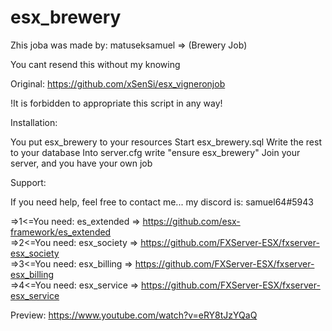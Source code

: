 # esx_brewery
Zhis joba was made by: matuseksamuel => (Brewery Job)

You cant resend this without my knowing

Original: https://github.com/xSenSi/esx_vigneronjob

!It is forbidden to appropriate this script in any way!


Installation:

You put esx_brewery to your resources
Start esx_brewery.sql
Write the rest to your database
Into server.cfg write "ensure esx_brewery"
Join your server, and you have your own job



Support:

If you need help, feel free to contact me...
my discord is: samuel64#5943

 
=>1<=You need: es_extended => https://github.com/esx-framework/es_extended                                                                                                         
=>2<=You need: esx_society => https://github.com/FXServer-ESX/fxserver-esx_society                                                                                                 
=>3<=You need: esx_billing => https://github.com/FXServer-ESX/fxserver-esx_billing                                                                                                 
=>4<=You need: esx_service => https://github.com/FXServer-ESX/fxserver-esx_service                                                                                                 


Preview: https://www.youtube.com/watch?v=eRY8tJzYQaQ
